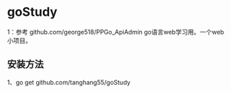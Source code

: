 # goStudy
1：参考 github.com/george518/PPGo_ApiAdmin
go语言web学习用。一个web小项目。

安装方法
----
1、go get github.com/tanghang55/goStudy